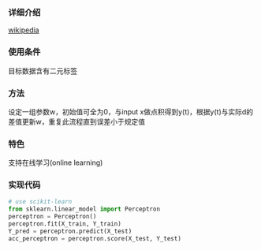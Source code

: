 ### 详细介绍
[wikipedia](https://en.wikipedia.org/wiki/Perceptron)
### 使用条件
目标数据含有二元标签
### 方法
设定一组参数w，初始值可全为0，与input x做点积得到y(t)，根据y(t)与实际d的差值更新w，重复此流程直到误差小于规定值
### 特色
支持在线学习(online learning)
  
### 实现代码
```python
# use scikit-learn
from sklearn.linear_model import Perceptron
perceptron = Perceptron()
perceptron.fit(X_train, Y_train)
Y_pred = perceptron.predict(X_test)
acc_perceptron = perceptron.score(X_test, Y_test)
```
